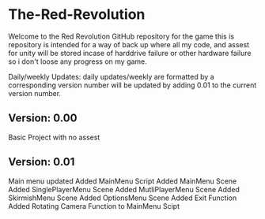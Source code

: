 # The-Red-Revolution
Welcome to the Red Revolution GitHub repository for the game this is repository is intended for a way of back up where all my code, and assest for unity will be stored incase of harddrive failure or other hardware failure so i don't loose any progress on my game.

Daily/weekly Updates:
daily updates/weekly are formatted by a corresponding version number will be updated by adding 0.01 to the current version number.

Version: 0.00
------------------------------------------------------------------------------------------------------------------------------------------
Basic Project with no assest

Version: 0.01
------------------------------------------------------------------------------------------------------------------------------------------
Main menu updated
Added MainMenu Script
Added MainMenu Scene
Added SinglePlayerMenu Scene
Added MutliPlayerMenu Scene
Added SkirmishMenu Scene
Added OptionsMenu Scene
Added Exit Function
Added Rotating Camera Function to MainMenu Scipt
